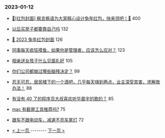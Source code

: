 ### 2023-01-12 
- [🧧[红包封面] 枫言枫语为大家精心设计兔年红包，快来领吧！🐰](https://www.v2ex.com/t/908405) 400
- [以后买房子都要靠自己吗](https://www.v2ex.com/t/908324) 132
- [🐰 2023 兔年红包封面](https://www.v2ex.com/t/908354) 126
- [同事每天疯狂摸鱼，如果你是管理者，应该怎么应对？](https://www.v2ex.com/t/908325) 123
- [相亲送女孩子什么见面礼好](https://www.v2ex.com/t/908322) 105
- [你们公司都做过哪些脑残决定？](https://www.v2ex.com/t/908301) 99
- [忍无可忍，居民楼下的一个酒吧，几乎每天嗨到两点，业主深受其害，求解救办法！](https://www.v2ex.com/t/908363) 88
- [有没有 40 了的程序员大叔喜欢听华晨宇的歌的？](https://www.v2ex.com/t/908412) 85
- [mac 有截屏工具推荐吗?](https://www.v2ex.com/t/908385) 75
- [跟车不跟电动车，减速不亮车尾灯](https://www.v2ex.com/t/908310) 72 

- [ < 上一页 ](https://github.com/able8/v2ex-hot-record/blob/master/2023-01-11.md) -------- [ 下一页 > ](https://github.com/able8/v2ex-hot-record/blob/master/2023-01-13.md)